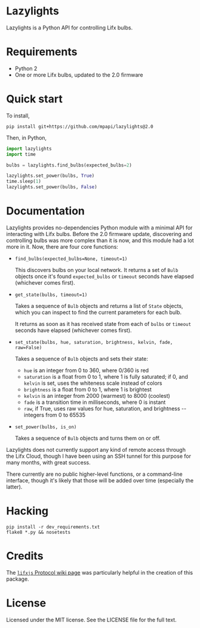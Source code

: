 # Lazylights 

Lazylights is a Python API for controlling Lifx bulbs.


# Requirements

* Python 2
* One or more Lifx bulbs, updated to the 2.0 firmware


# Quick start

To install,

```shell
pip install git+https://github.com/mpapi/lazylights@2.0
```

Then, in Python,

```python
import lazylights
import time

bulbs = lazylights.find_bulbs(expected_bulbs=2)

lazylights.set_power(bulbs, True)
time.sleep(1)
lazylights.set_power(bulbs, False)
```


# Documentation

Lazylights provides no-dependencies Python module with a minimal API for
interacting with Lifx bulbs. Before the 2.0 firmware update, discovering and
controlling bulbs was more complex than it is now, and this module had a lot
more in it. Now, there are four core functions: 

* `find_bulbs(expected_bulbs=None, timeout=1)`

  This discovers bulbs on your local network. It returns a set of `Bulb`
  objects once it's found `expected_bulbs` or `timeout` seconds have elapsed
  (whichever comes first).


* `get_state(bulbs, timeout=1)`

  Takes a sequence of `Bulb` objects and returns a list of `State` objects,
  which you can inspect to find the current parameters for each bulb.

  It returns as soon as it has received state from each of `bulbs` or `timeout`
  seconds have elapsed (whichever comes first).

* `set_state(bulbs, hue, saturation, brightness, kelvin, fade, raw=False)`

  Takes a sequence of `Bulb` objects and sets their state:

  * `hue` is an integer from 0 to 360, where 0/360 is red
  * `saturation` is a float from 0 to 1, where 1 is fully saturated; if 0,
    and `kelvin` is set, uses the whiteness scale instead of colors
  * `brightness` is a float from 0 to 1, where 1 is brightest
  * `kelvin` is an integer from 2000 (warmest) to 8000 (coolest)
  * `fade` is a transition time in milliseconds, where 0 is instant
  * `raw`, if True, uses raw values for hue, saturation, and brightness --
    integers from 0 to 65535

* `set_power(bulbs, is_on)`

  Takes a sequence of `Bulb` objects and turns them on or off.

Lazylights does not currently support any kind of remote access through the
Lifx Cloud, though I have been using an SSH tunnel for this purpose for many
months, with great success.

There currently are no public higher-level functions, or a command-line
interface, though it's likely that those will be added over time (especially
the latter).


# Hacking

```shell
pip install -r dev_requirements.txt
flake8 *.py && nosetests
```


# Credits

The [`lifxjs` Protocol wiki page][lifxjs_protocol] was particularly helpful in
the creation of this package.


# License

Licensed under the MIT license. See the LICENSE file for the full text.


[lifxjs_protocol]: https://github.com/magicmonkey/lifxjs/blob/master/Protocol.md
